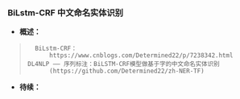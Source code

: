 ### BiLstm-CRF 中文命名实体识别
- **概述：**
>       BiLstm-CRF：
>           https://www.cnblogs.com/Determined22/p/7238342.html   DL4NLP —— 序列标注：BiLSTM-CRF模型做基于字的中文命名实体识别
>           (https://github.com/Determined22/zh-NER-TF)
>
>
>
>
>
>
>
>
>
>
>

- **待续：**
>
>
>
>
>
